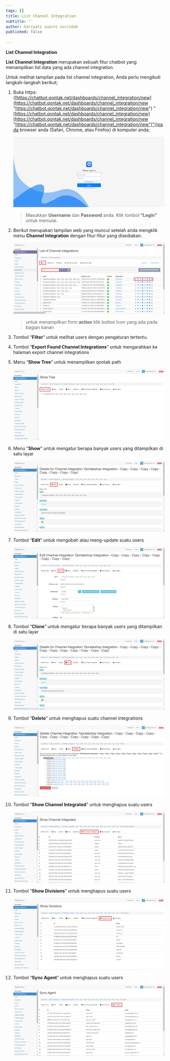 ```yaml
---
tags: []
title: List Channel Integration
subtitle: ''
author: hariyati suarni nurindah
published: false

---
```

**List Channel Integration**

**List Channel Integration** merupakan sebuah fitur chatbot yang menampilkan list data yang ada channel integration.

Untuk melihat tampilan pada list channel integration, Anda perlu mengikuti langkah-langkah berikut;

 1. Buka https: ([https://chatbot.qontak.net/dashboards/channel_integration/new](https://chatbot.qontak.net/dashboards/channel_integration/new "https://chatbot.qontak.net/dashboards/channel_integration/new") "[https://chatbot.qontak.net/dashboards/channel_integration/new](https://chatbot.qontak.net/dashboards/channel_integration/new "https://chatbot.qontak.net/dashboards/channel_integration/new")"))pada browser anda (Safari, Chrome, atau Firefox) di komputer anda;

    ![](/uploads/channell.PNG)

    > Masukkan **Username** dan **Password** anda. Klik tombol **“Login”** untuk memulai.
 2. Berikut merupakan tampilan web yang muncul setelah anda mengklik menu **Channel Integration** dengan fitur-fitur yang disediakan.

    ![](/uploads/channelintegrationsedit1.PNG)

    > untuk menampilkan form **action** klik button Icon yang ada pada bagian kanan
 3. Tombol “**Filter**” untuk melihat users dengan pengaturan tertentu.
 4. Tombol “**Export Found Channel Integrations**” untuk mengarahkan ke halaman export channel integrations
 5. Menu “**Show Tree**” untuk menampilkan qontak path

    ![](/uploads/channelintegrationseditaction1.PNG)
 6. Menu “**Show**” untuk mengatur berapa banyak users yang ditampilkan di satu layar

    ![](/uploads/channelintegrationseditaction2.PNG)
 7. Tombol “**Edit**” untuk mengubah atau meng-update suatu users

    ![](/uploads/channelintegrationseditaction3.PNG)
 8. Tombol “**Clone**” untuk mengatur berapa banyak users yang ditampilkan di satu layar

    ![](/uploads/channelintegrationseditaction4.PNG)
 9. Tombol “**Delete**” untuk menghapus suatu channel integrations

    ![](/uploads/channelintegrationseditaction5.PNG)
10. Tombol “**Show Channel Integrated**” untuk menghapus suatu users

    ![](/uploads/channelintegrationseditaction6.PNG)
11. Tombol “**Show Divisions**” untuk menghapus suatu users

    ![](/uploads/channelintegrationseditaction7.PNG)
12. Tombol “**Sync Agent**” untuk menghapus suatu users

    ![](/uploads/channelintegrationseditaction8.PNG)